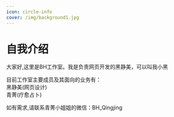 ```yaml
---
icon: circle-info
cover: /img/background1.jpg
---
```


# 自我介绍

大家好,这里是BH工作室。我是负责网页开发的黑静美，可以叫我小黑<br>

目前工作室主要成员及其面向的业务有：<br>
黑静美(网页设计)<br>
青菁(疗愈占卜)<br>

如有需求,请联系青菁小姐姐的微信：BH_Qingjing

